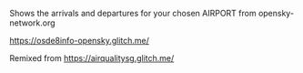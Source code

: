 Shows the arrivals and departures for your chosen AIRPORT from opensky-network.org

https://osde8info-opensky.glitch.me/

Remixed from https://airqualitysg.glitch.me/

